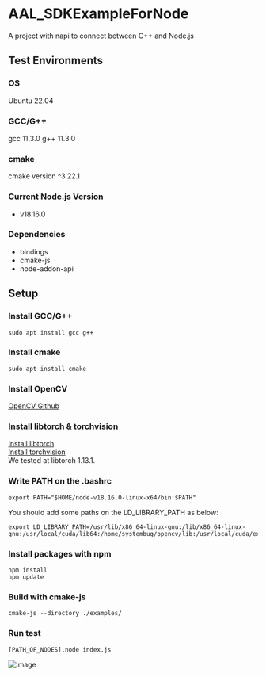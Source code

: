 # AAL_SDKExampleForNode
A project with napi to connect between C++ and Node.js

## Test Environments
### OS
Ubuntu 22.04
### GCC/G++
gcc 11.3.0
g++ 11.3.0
### cmake
cmake version ^3.22.1
### Current Node.js Version
 - v18.16.0
### Dependencies
 - bindings
 - cmake-js
 - node-addon-api

## Setup
### Install GCC/G++
```
sudo apt install gcc g++
```

### Install cmake
```
sudo apt install cmake
```

### Install OpenCV
[OpenCV Github](https://github.com/opencv/opencv)

### Install libtorch & torchvision
[Install libtorch](https://pytorch.org/get-started/locally/)   
[Install torchvision](https://github.com/pytorch/vision)   
We tested at libtorch 1.13.1.

### Write PATH on the .bashrc
```
export PATH="$HOME/node-v18.16.0-linux-x64/bin:$PATH"
```
You should add some paths on the LD_LIBRARY_PATH as below:
```
export LD_LIBRARY_PATH=/usr/lib/x86_64-linux-gnu:/lib/x86_64-linux-gnu:/usr/local/cuda/lib64:/home/systembug/opencv/lib:/usr/local/cuda/extras/CUPTI/lib64:/home/systembug/TensorRT/TensorRT/lib:/home/systembug/libtorch/lib:/home/systembug/torchvision/lib:${LD_LIBRARY_PATH}
```

### Install packages with npm
```
npm install
npm update
```

### Build with cmake-js
```
cmake-js --directory ./examples/
```

### Run test
```
[PATH_OF_NODES].node index.js
```
![image](https://github.com/AlcheraInc/AAL_SDKExampleForNode/assets/106507679/59455a7e-4ab0-4da6-a968-6a5b6a3e7445)
